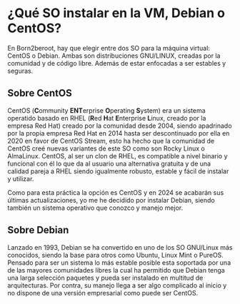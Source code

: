 # ¿Qué SO instalar en la VM, Debian o CentOS?
En Born2beroot, hay que elegir entre dos SO para la máquina virtual: CentOS o Debian. Ambas son distribuciones GNU/LINUX, creadas por la comunidad y de código libre. Además de estar enfocadas a ser estables y seguras.

## Sobre CentOS
CentOS (**C**ommunity **ENT**erprise **O**perating **S**ystem) era un sistema operatido basado en RHEL (**R**ed **H**at **E**nterprise **L**inux, creado por la empresa Red Hat) creado por la comunidad desde 2004, siendo apadrinado por la propia empresa Red Hat en 2014 hasta ser descontinuado por ella en 2020 en favor de CentOS Stream, esto ha hecho que la comunidad de CentOS creé nuevas variantes de este SO como son Rocky Linux o AlmaLinux. CentOS, al ser un clon de RHEL, es compatible a nivel binario y funcional con él lo que da al usuario una alternativa gratuita y de una calidad pareja a RHEL siendo igualmente robusto, estable y fácil de instalar y utilizar.

Como para esta práctica la opción es CentOS y en 2024 se acabarán sus últimas actualizaciones, yo me he decidido por instalar Debian, siendo también un sistema operativo que conozco y manejo mejor.

## Sobre Debian
Lanzado en 1993, Debian se ha convertido en uno de los SO GNU/Linux más conocidos, siendo la base para otros como Ubuntu, Linux Mint o PureOS. Pensado para ser un sistema lo más estable posible esta soportada por una de las mayores comunidades libres la cual ha permitido que Debian tenga una larga selección paquetes y pueda ser instalado en multitud de arquitecturas. Por contra, su manejo llega a ser algo complicado al inicio y no dispone de una versión empresarial como puede ser CentOS.
